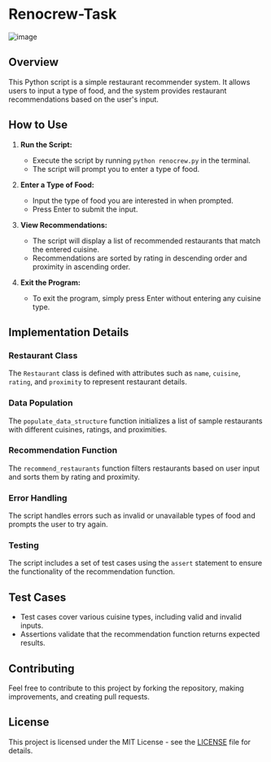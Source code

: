 # Renocrew-Task
![image](https://github.com/ShivamAgarwal-code/Renocrew-Task/assets/72163800/f39c153e-ed19-4c34-95b0-b65ffdd4a293)


## Overview

This Python script is a simple restaurant recommender system. It allows users to input a type of food, and the system provides restaurant recommendations based on the user's input.

## How to Use

1. **Run the Script:**
   - Execute the script by running `python renocrew.py` in the terminal.
   - The script will prompt you to enter a type of food.

2. **Enter a Type of Food:**
   - Input the type of food you are interested in when prompted.
   - Press Enter to submit the input.

3. **View Recommendations:**
   - The script will display a list of recommended restaurants that match the entered cuisine.
   - Recommendations are sorted by rating in descending order and proximity in ascending order.

4. **Exit the Program:**
   - To exit the program, simply press Enter without entering any cuisine type.

## Implementation Details

### Restaurant Class

The `Restaurant` class is defined with attributes such as `name`, `cuisine`, `rating`, and `proximity` to represent restaurant details.

### Data Population

The `populate_data_structure` function initializes a list of sample restaurants with different cuisines, ratings, and proximities.

### Recommendation Function

The `recommend_restaurants` function filters restaurants based on user input and sorts them by rating and proximity.

### Error Handling

The script handles errors such as invalid or unavailable types of food and prompts the user to try again.

### Testing

The script includes a set of test cases using the `assert` statement to ensure the functionality of the recommendation function.

## Test Cases

- Test cases cover various cuisine types, including valid and invalid inputs.
- Assertions validate that the recommendation function returns expected results.

## Contributing

Feel free to contribute to this project by forking the repository, making improvements, and creating pull requests.

## License

This project is licensed under the MIT License - see the [LICENSE](LICENSE) file for details.

